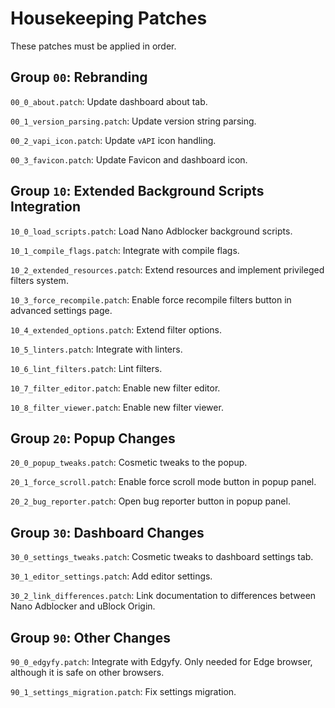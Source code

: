 # Housekeeping Patches

These patches must be applied in order.

## Group `00`: Rebranding

`00_0_about.patch`: Update dashboard about tab.

`00_1_version_parsing.patch`: Update version string parsing.

`00_2_vapi_icon.patch`: Update `vAPI` icon handling.

`00_3_favicon.patch`: Update Favicon and dashboard icon.

## Group `10`: Extended Background Scripts Integration

`10_0_load_scripts.patch`: Load Nano Adblocker background scripts.

`10_1_compile_flags.patch`: Integrate with compile flags.

`10_2_extended_resources.patch`: Extend resources and implement privileged
filters system.

`10_3_force_recompile.patch`: Enable force recompile filters button in advanced
settings page.

`10_4_extended_options.patch`: Extend filter options.

`10_5_linters.patch`: Integrate with linters.

`10_6_lint_filters.patch`: Lint filters.

`10_7_filter_editor.patch`: Enable new filter editor.

`10_8_filter_viewer.patch`: Enable new filter viewer.

## Group `20`: Popup Changes

`20_0_popup_tweaks.patch`: Cosmetic tweaks to the popup.

`20_1_force_scroll.patch`: Enable force scroll mode button in popup panel.

`20_2_bug_reporter.patch`: Open bug reporter button in popup panel.

## Group `30`: Dashboard Changes

`30_0_settings_tweaks.patch`: Cosmetic tweaks to dashboard settings tab.

`30_1_editor_settings.patch`: Add editor settings.

`30_2_link_differences.patch`: Link documentation to differences between Nano
Adblocker and uBlock Origin.

## Group `90`: Other Changes

`90_0_edgyfy.patch`: Integrate with Edgyfy. Only needed for Edge browser,
although it is safe on other browsers.

`90_1_settings_migration.patch`: Fix settings migration.
